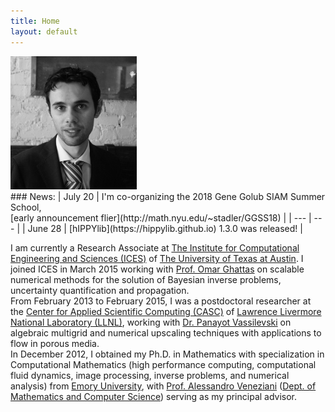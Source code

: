 ```yaml
---
title: Home
layout: default
---
```


<div id="twosided">
  <div id="left" style="float: left; max-width: 40%; border: 10px"> 
    <img src="images/profile.jpg" />
  </div>
  <div id="right" style="float: right; min-width: 55%">
      ### News:
      | July 20 | I'm co-organizing the 2018 Gene Golub SIAM Summer School, <br> [early announcement flier](http://math.nyu.edu/~stadler/GGSS18) |
      | --- | --- |
      | June 28 | [hIPPYlib](https://hippylib.github.io) 1.3.0 was released! |
  </div>
</div>
<div id="clearer" style="clear: both"> </div>

I am currently a Research Associate at [The Institute for Computational Engineering and Sciences (ICES)](http://ices.utexas.edu/) of [The University of Texas at Austin](http://utexas.edu/).
I joined ICES in March 2015 working with [Prof. Omar Ghattas](http://users.ices.utexas.edu/~omar) on scalable numerical methods for the solution of Bayesian inverse problems, uncertainty quantification and propagation.<br>
From February 2013 to February 2015, I was a postdoctoral researcher at the [Center for Applied Scientific Computing (CASC)](http://computation.llnl.gov/casc/) of
[Lawrence Livermore National Laboratory (LLNL)](https://llnl.gov/), working with [Dr. Panayot Vassilevski](http://people.llnl.gov/vassilevski1) on algebraic multigrid and numerical upscaling techniques with applications to flow in porous media.<br>
In December 2012, I obtained my Ph.D. in Mathematics with specialization in Computational Mathematics (high performance computing, computational fluid dynamics, image processing,
inverse problems, and numerical analysis) from [Emory University](http://emory.edu/), with [Prof. Alessandro Veneziani](http://mathcs.emory.edu/~ale)
([Dept. of Mathematics and Computer Science](http://www.mathcs.emory.edu/)) serving as my principal advisor.

